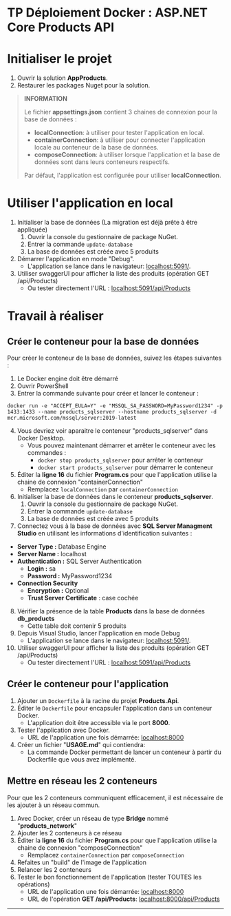 # TP Déploiement Docker : ASP.NET Core Products API

# Initialiser le projet

1. Ouvrir la solution **AppProducts**.
2. Restaurer les packages Nuget pour la solution.

> **INFORMATION**
>
> Le fichier **appsettings.json** contient 3 chaines de connexion pour la base de données : 
> 
> - **localConnection**: à utiliser pour tester l'application en local.
> - **containerConnection**: à utiliser pour connecter l'application locale au conteneur de la base de données.
> - **composeConnection**: à utiliser lorsque l'application et la base de données sont dans leurs conteneurs respectifs.
>
> Par défaut, l'application est configurée pour utiliser **localConnection**.

# Utiliser l'application en local

1. Initialiser la base de données (La migration est déjà prête à être appliquée)
    1. Ouvrir la console du gestionnaire de package NuGet.
    2. Entrer la commande `update-database`
    3. La base de données est créée avec 5 produits
2. Démarrer l'application en mode "Debug".
    - L'application se lance dans le navigateur:  [localhost:5091/](http://localhost:5091/).
3. Utiliser swaggerUI pour afficher la liste des produits (opération GET /api/Products)
    - Ou tester directement l'URL : [localhost:5091/api/Products](http://localhost:5091/api/Products)

# Travail à réaliser

## Créer le conteneur pour la base de données

Pour créer le conteneur de la base de données, suivez les étapes suivantes : 

1. Le Docker engine doit être démarré
2. Ouvrir PowerShell
3. Entrer la commande suivante pour créer et lancer le conteneur : 

```
docker run -e "ACCEPT_EULA=Y" -e "MSSQL_SA_PASSWORD=MyPassword1234" -p 1433:1433 --name products_sqlserver --hostname products_sqlserver -d mcr.microsoft.com/mssql/server:2019-latest
```

4. Vous devriez voir aparaitre le conteneur "products_sqlserver" dans Docker Desktop.
    - Vous pouvez maintenant démarrer et arrêter le conteneur avec les commandes : 
        - `docker stop products_sqlserver` pour arrêter le conteneur
        - `docker start products_sqlserver` pour démarrer le conteneur
5. Éditer la **ligne 16** du fichier **Program.cs** pour que l'application utilise la chaine de connexion "containerConnection"
    - Remplacez `localConnection` par `containerConnection` 
6. Initialiser la base de données dans le conteneur **products_sqlserver**.
    1. Ouvrir la console du gestionnaire de package NuGet.
    2. Entrer la commande `update-database`
    3. La base de données est créée avec 5 produits
7. Connectez vous à la base de données avec **SQL Server Managment Studio** en utilisant les informations d'identification suivantes : 
- **Server Type :** Database Engine
- **Server Name :** localhost
- **Authentication :** SQL Server Authentication
    - **Login :** sa 
    - **Password :** MyPassword1234
- **Connection Security**
    - **Encryption :** Optional
    - **Trust Server Certificate** : case cochée 
8. Vérifier la présence de la table **Products** dans la base de données **db_products**
    - Cette table doit contenir 5 produits
9. Depuis Visual Studio, lancer l'application en mode Debug
    - L'application se lance dans le navigateur:  [localhost:5091/](http://localhost:5091/).
10. Utiliser swaggerUI pour afficher la liste des produits (opération GET /api/Products)
    - Ou tester directement l'URL : [localhost:5091/api/Products](http://localhost:5091/api/Products)


## Créer le conteneur pour l'application

1. Ajouter un `Dockerfile` à la racine du projet **Products.Api**.
2. Éditer le `Dockerfile` pour encapsuler l'application dans un conteneur Docker.
    - L'application doit être accessible via le port **8000**.
3. Tester l'application avec Docker.
    - URL de l'application une fois démarrée: [localhost:8000](http://localhost:8000)
4. Créer un fichier "**USAGE.md**" qui contiendra:
    - La commande Docker permettant de lancer un conteneur à partir du Dockerfile que vous avez implémenté.


## Mettre en réseau les 2 conteneurs

Pour que les 2 conteneurs communiquent efficacement, il est nécessaire de les ajouter à un réseau commun.

1. Avec Docker, créer un réseau de type **Bridge** nommé "**products_network**"
2. Ajouter les 2 conteneurs à ce réseau
3. Éditer la **ligne 16** du fichier **Program.cs** pour que l'application utilise la chaine de connexion "composeConnection"
    - Remplacez `containerConnection` par `composeConnection` 
4. Refaites un "build" de l'image de l'application
5. Relancer les 2 conteneurs
6. Tester le bon fonctionnement de l'application (tester TOUTES les opérations)
    - URL de l'application une fois démarrée: [localhost:8000](http://localhost:8000)
    - URL de l'opération **GET /api/Products**: [localhost:8000/api/Products](http://localhost:8000/api/Products)

---
